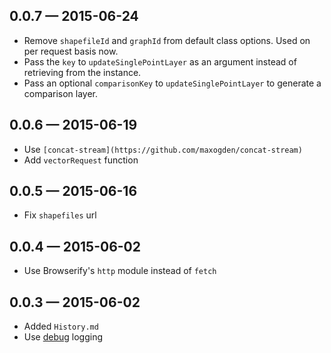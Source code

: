 
## 0.0.7 — 2015-06-24

* Remove `shapefileId` and `graphId` from default class options. Used on per request basis now.
* Pass the `key` to `updateSinglePointLayer` as an argument instead of retrieving from the instance.
* Pass an optional `comparisonKey` to `updateSinglePointLayer` to generate a comparison layer.

## 0.0.6 — 2015-06-19

* Use `[concat-stream](https://github.com/maxogden/concat-stream)`
* Add `vectorRequest` function

## 0.0.5 — 2015-06-16

* Fix `shapefiles` url

## 0.0.4 — 2015-06-02

* Use Browserify's `http` module instead of `fetch`

## 0.0.3 — 2015-06-02

* Added `History.md`
* Use [debug](https://github.com/visionmedia/debug) logging
